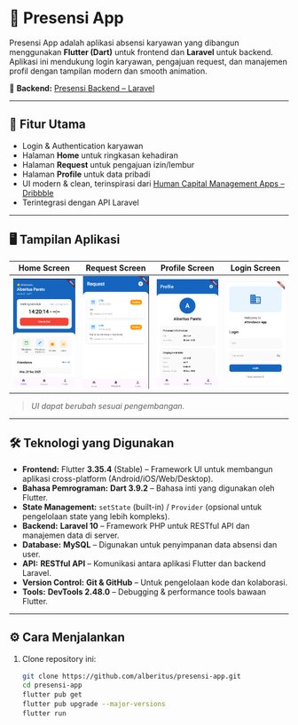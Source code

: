# 📲 Presensi App

Presensi App adalah aplikasi absensi karyawan yang dibangun menggunakan **Flutter (Dart)** untuk frontend dan **Laravel** untuk backend.  
Aplikasi ini mendukung login karyawan, pengajuan request, dan manajemen profil dengan tampilan modern dan smooth animation.

🔗 **Backend:** [Presensi Backend – Laravel](https://github.com/alberitus/presensi-backend)

---

## 🚀 Fitur Utama
- Login & Authentication karyawan
- Halaman **Home** untuk ringkasan kehadiran
- Halaman **Request** untuk pengajuan izin/lembur
- Halaman **Profile** untuk data pribadi
- UI modern & clean, terinspirasi dari [Human Capital Management Apps – Dribbble](https://dribbble.com/shots/23052271-Human-Capital-Management-Apps)
- Terintegrasi dengan API Laravel

---

## 🖥️ Tampilan Aplikasi

| Home Screen | Request Screen | Profile Screen | Login Screen |
|-------------|----------------|----------------|--------------|
| ![Home](assets/images/Home-screen.png) | ![Request](assets/images/Requests-screen.png) | ![Profile](assets/images/Profile-screen.png) | ![Login](assets/images/Login-screen.png) |

> *UI dapat berubah sesuai pengembangan.*

---

## 🛠️ Teknologi yang Digunakan
- **Frontend:** Flutter **3.35.4** (Stable) – Framework UI untuk membangun aplikasi cross-platform (Android/iOS/Web/Desktop).
- **Bahasa Pemrograman:** **Dart 3.9.2** – Bahasa inti yang digunakan oleh Flutter.
- **State Management:** `setState` (built-in) / `Provider` (opsional untuk pengelolaan state yang lebih kompleks).
- **Backend:** **Laravel 10** – Framework PHP untuk RESTful API dan manajemen data di server.
- **Database:** **MySQL** – Digunakan untuk penyimpanan data absensi dan user.
- **API:** **RESTful API** – Komunikasi antara aplikasi Flutter dan backend Laravel.
- **Version Control:** **Git & GitHub** – Untuk pengelolaan kode dan kolaborasi.
- **Tools:** **DevTools 2.48.0** – Debugging & performance tools bawaan Flutter.

---

## ⚙️ Cara Menjalankan
1. Clone repository ini:
   ```bash
   git clone https://github.com/alberitus/presensi-app.git
   cd presensi-app
   flutter pub get
   flutter pub upgrade --major-versions
   flutter run
